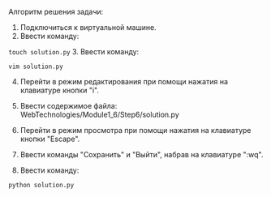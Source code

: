 Алгоритм решения задачи:

 1. Подключиться к виртуальной машине.
 2. Ввести команду:

 ``` touch solution.py ```
 3. Ввести команду:

 ``` vim solution.py ```

 4. Перейти в режим редактирования при помощи нажатия на клавиатуре кнопки "i".

 5. Ввести содержимое файла: WebTechnologies/Module1_6/Step6/solution.py

 6. Перейти в режим просмотра при помощи нажатия на клавиатуре кнопки "Escape".

 7. Ввести команды "Сохранить" и "Выйти", набрав на клавиатуре ":wq".

 8. Ввести команду:

 ``` python solution.py ```
